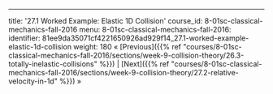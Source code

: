 ---
title: '27.1 Worked Example: Elastic 1D Collision'
course_id: 8-01sc-classical-mechanics-fall-2016
menu:
  8-01sc-classical-mechanics-fall-2016:
    identifier: 81ee9da35071cf4221650926ad929f14_27.1-worked-example-elastic-1d-collision
    weight: 180
« [Previous]({{% ref "courses/8-01sc-classical-mechanics-fall-2016/sections/week-9-collision-theory/26.3-totally-inelastic-collisions" %}}) | [Next]({{% ref "courses/8-01sc-classical-mechanics-fall-2016/sections/week-9-collision-theory/27.2-relative-velocity-in-1d" %}}) »